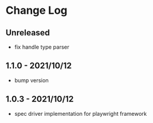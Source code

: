 # Change Log

## Unreleased

- fix handle type parser

## 1.1.0 - 2021/10/12

- bump version

## 1.0.3 - 2021/10/12

- spec driver implementation for playwright framework